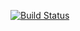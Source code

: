 [![Build Status](https://travis-ci.org/jbsmith7741/go-tools.svg?branch=master)](https://travis-ci.org/jbsmith7741/go-tools)
